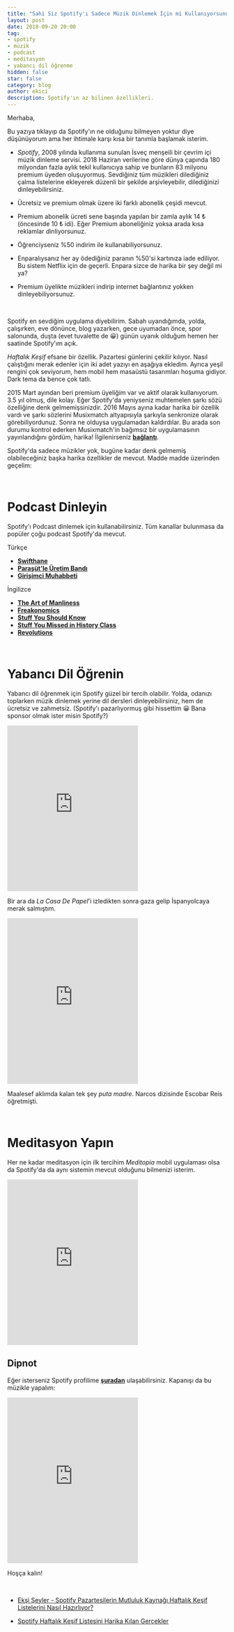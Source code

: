 ```yaml
---
title: "Sahi Siz Spotify'ı Sadece Müzik Dinlemek İçin mi Kullanıyorsunuz?"
layout: post
date: 2018-09-20 20:00
tag:
- spotify
- müzik
- podcast
- meditasyon
- yabancı dil öğrenme
hidden: false
star: false
category: blog
author: ekici
description: Spotify'ın az bilinen özellikleri.
---
```


Merhaba, 

Bu yazıya tıklayıp da Spotify'ın ne olduğunu bilmeyen yoktur diye düşünüyorum ama her ihtimale karşı kısa bir tanımla başlamak isterim. 

* _Spotify_, 2008 yılında kullanıma sunulan İsveç menşeili bir çevrim içi müzik dinleme servisi. 2018 Haziran verilerine göre dünya çapında 180 milyondan fazla aylık tekil kullanıcıya sahip ve bunların 83 milyonu premium üyeden oluşuyormuş. Sevdiğiniz tüm müzikleri dilediğiniz çalma listelerine ekleyerek düzenli bir şekilde arşivleyebilir, dilediğinizi dinleyebilirsiniz.

* Ücretsiz ve premium olmak üzere iki farklı abonelik çeşidi mevcut. 

* Premium abonelik ücreti sene başında yapılan bir zamla aylık 14 ₺ (öncesinde 10 ₺ idi). Eğer Premium aboneliğiniz yoksa arada kısa reklamlar dinliyorsunuz. 

* Öğrenciyseniz %50 indirim ile kullanabiliyorsunuz. 

* Enparalıysanız her ay ödediğiniz paranın %50'si kartınıza iade ediliyor. Bu sistem Netflix için de geçerli. Enpara sizce de harika bir şey değil mi ya?

* Premium üyelikte müzikleri indirip internet bağlantınız yokken dinleyebiliyorsunuz. 

<br>

Spotify en sevdiğim uygulama diyebilirim. Sabah uyandığımda, yolda, çalışırken, eve dönünce, blog yazarken, gece uyumadan önce, spor salonunda, duşta (evet tuvalette de 😀) günün uyanık olduğum hemen her saatinde Spotify'ım açık. 

_Haftalık Keşif_ efsane bir özellik. Pazartesi günlerini çekilir kılıyor. Nasıl çalıştığını merak edenler için iki adet yazıyı en aşağıya ekledim. Ayrıca yeşil rengini çok seviyorum, hem mobil hem masaüstü tasarımları hoşuma gidiyor. Dark tema da bence çok tatlı. 

2015 Mart ayından beri premium üyeliğim var ve aktif olarak kullanıyorum. 3.5 yıl olmuş, dile kolay. Eğer Spotify'da yeniyseniz muhtemelen şarkı sözü özelliğine denk gelmemişsinizdir. 2016 Mayıs ayına kadar harika bir özellik vardı ve şarkı sözlerini Musixmatch altyapısıyla şarkıyla senkronize olarak görebiliyordunuz. Sonra ne olduysa uygulamadan kaldırdılar. Bu arada son durumu kontrol ederken Musixmatch'in bağımsız bir uygulamasının yayınlandığını gördüm, harika! İlgilenirseniz [**bağlantı**](https://about.musixmatch.com/desktop-app).

Spotify'da sadece müzikler yok, bugüne kadar denk gelmemiş olabileceğiniz başka harika özellikler de mevcut. Madde madde üzerinden geçelim:

<br>

# Podcast Dinleyin

Spotify'ı Podcast dinlemek için kullanabilirsiniz. Tüm kanallar bulunmasa da popüler çoğu podcast Spotify'da mevcut.

Türkçe
* [**Swifthane**](https://open.spotify.com/show/6ybOg9JrqbLBUDokL0R5eY?si=uMsEQdRKTYeS82iAytZUQA)
* [**Paraşüt'le Üretim Bandı**](https://open.spotify.com/show/4MHPb3ds6geoZxosYv2bhP?si=bpaTQEINQJioqBSAa1_4VA)
* [**Girişimci Muhabbeti**](https://open.spotify.com/show/1w34eR81wbAJIykHglB3u2?si=G1_UzLQCRZaqFZ4JzTOwIA)

İngilizce
* [**The Art of Manliness**](https://open.spotify.com/show/2vJHmWhhcMQRXtTruuFWTJ?si=wzv-znniQBelU2Gs8ZsbCg)
* [**Freakonomics**](https://open.spotify.com/show/6z4NLXyHPga1UmSJsPK7G1?si=jvCfJyBXQl2RD6x-_2cA5g)
* [**Stuff You Should Know**](https://open.spotify.com/show/0ofXAdFIQQRsCYj9754UFx?si=m8FqZPDuQiifWlsK9V0MrA)
* [**Stuff You Missed in History Class**](https://open.spotify.com/show/4Zkj8TTa7XAZYI6aFetlec?si=NCywVPysTr-zwx0BvQpegw)
* [**Revolutions**](https://open.spotify.com/show/05lvdf9T77KE6y4gyMGEsD?si=BdpX2wDrRp2V6coa4rmT9Q)

<br>

# Yabancı Dil Öğrenin

Yabancı dil öğrenmek için Spotify güzel bir tercih olabilir. Yolda, odanızı toplarken müzik dinlemek yerine dil dersleri dinleyebilirsiniz, hem de ücretsiz ve zahmetsiz. (Spotify'ı pazarlıyormuş gibi hissettim 😀 Bana sponsor olmak ister misin Spotify?)

<iframe src="https://open.spotify.com/embed/user/spotify/playlist/37i9dQZF1DWVrSKB2Pc3PY" width="300" height="380" frameborder="0" allowtransparency="true" allow="encrypted-media"></iframe>

Bir ara da _La Casa De Papel_'i izledikten sonra gaza gelip İspanyolcaya merak salmıştım.

<iframe src="https://open.spotify.com/embed/user/spotify/playlist/37i9dQZF1DXc6li3e9oatQ" width="300" height="380" frameborder="0" allowtransparency="true" allow="encrypted-media"></iframe>

Maalesef aklımda kalan tek şey _puta madre_. Narcos dizisinde Escobar Reis öğretmişti. 

<br>

# Meditasyon Yapın

Her ne kadar meditasyon için ilk tercihim _Meditopia_ mobil uygulaması olsa da Spotify'da da aynı sistemin mevcut olduğunu bilmenizi isterim. 

<iframe src="https://open.spotify.com/embed/user/spotify/playlist/37i9dQZF1DWVS1recTqXhf" width="300" height="380" frameborder="0" allowtransparency="true" allow="encrypted-media"></iframe>

<br> 

## Dipnot

Eğer isterseniz Spotify profilime [**şuradan**](https://open.spotify.com/user/bekici) ulaşabilirsiniz. Kapanışı da bu müzikle yapalım:

<iframe src="https://open.spotify.com/embed/track/5JizFGD83C4w0hrAlXJHm9" width="300" height="380" frameborder="0" allowtransparency="true" allow="encrypted-media"></iframe>

Hoşça kalın! 

<br>

* [Ekşi Şeyler - Spotify Pazartesilerin Mutluluk Kaynağı Haftalık Keşif Listelerini Nasıl Hazırlıyor?](https://seyler.eksisozluk.com/spotify-pazartesilerin-mutluluk-kaynagi-haftalik-kesif-listelerini-nasil-hazirliyor)

* [Spotify Haftalık Keşif Listesini Harika Kılan Gerçekler](https://medium.com/@mertdaysal/spotify-haftal%C4%B1k-ke%C5%9Fif-listesini-harika-k%C4%B1lan-ger%C3%A7ekler-21fc6f321c89) 

<br>
